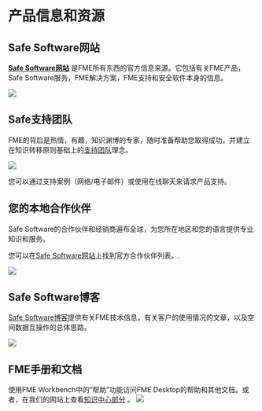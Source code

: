 # 产品信息和资源 #

## Safe Software网站 ##
**[Safe Software网站](https://www.safe.com/ "Safe Software web site")** 是FME所有东西的官方信息来源。它包括有关FME产品，Safe Software服务，FME解决方案，FME支持和安全软件本身的信息。

![](./Images/Img6.001.SafeWebSite.png) 

## Safe支持团队 ##
FME的背后是热情，有趣，知识渊博的专家，随时准备帮助您取得成功，并建立在知识转移原则基础上的[支持团队](https://www.safe.com/support/report-a-problem/ "FME Support Team page")理念。

![](./Images/Img6.002.SafeSupportTeam.png) 

您可以通过支持案例（网络/电子邮件）或使用在线聊天来请求产品支持。

## 您的本地合作伙伴 ##
Safe Software的合作伙伴和经销商遍布全球，为您所在地区和您的语言提供专业知识和服务。

您可以在[Safe Software网站](http://www.safe.com/partners/ "FME Partners Page")上找到官方合作伙伴列表。.

![](./Images/Img6.003.SafePartnersWorldImage.png)

## Safe Software博客 ##
[Safe Software博客](http://blog.safe.com/ "Safe Software Blog")提供有关FME技术信息，有关客户的使用情况的文章，以及空间数据互操作的总体思路。

![](./Images/Img6.004.SafeBlog.png) 

## FME手册和文档 ##
使用FME Workbench中的“帮助”功能访问FME Desktop的帮助和其他文档。或者，在我们的网站上查看[知识中心部分](https://support.safe.com/KnowledgeDocumentation "FME Product Documentation") 。
![](./Images/Img6.005.SafeDocumentation.png) 
